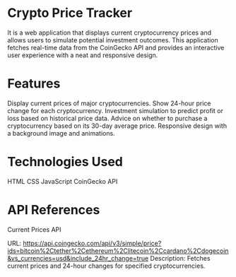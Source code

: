 # Crypto Price Tracker
It is a web application that displays current cryptocurrency prices and allows users to simulate potential investment outcomes. This application fetches real-time data from the CoinGecko API and provides an interactive user experience with a neat and responsive design.

# Features
Display current prices of major cryptocurrencies.
Show 24-hour price change for each cryptocurrency.
Investment simulation to predict profit or loss based on historical price data.
Advice on whether to purchase a cryptocurrency based on its 30-day average price.
Responsive design with a background image and animations.

# Technologies Used
HTML
CSS
JavaScript
CoinGecko API

# API References
Current Prices API

URL: https://api.coingecko.com/api/v3/simple/price?ids=bitcoin%2Ctether%2Cethereum%2Clitecoin%2Ccardano%2Cdogecoin&vs_currencies=usd&include_24hr_change=true
Description: Fetches current prices and 24-hour changes for specified cryptocurrencies.

